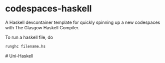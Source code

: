 # codespaces-haskell

A Haskell devcontainer template for quickly spinning up a new codespaces with The Glasgow Haskell Compiler.

To run a haskell file, do

```bash
runghc filename.hs
```
#   U n i - H a s k e l l  
 